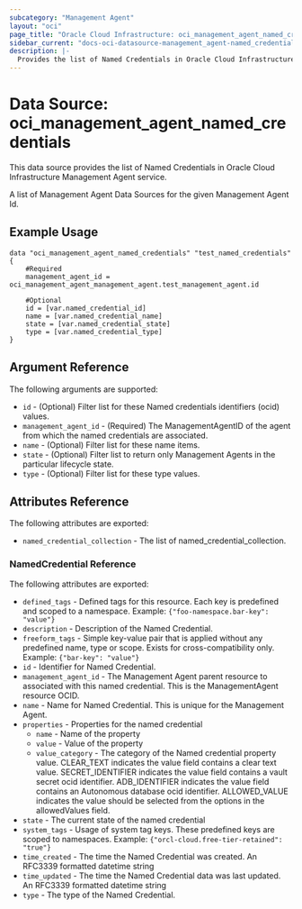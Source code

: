 ```yaml
---
subcategory: "Management Agent"
layout: "oci"
page_title: "Oracle Cloud Infrastructure: oci_management_agent_named_credentials"
sidebar_current: "docs-oci-datasource-management_agent-named_credentials"
description: |-
  Provides the list of Named Credentials in Oracle Cloud Infrastructure Management Agent service
---
```


# Data Source: oci_management_agent_named_credentials
This data source provides the list of Named Credentials in Oracle Cloud Infrastructure Management Agent service.

A list of Management Agent Data Sources for the given Management Agent Id.


## Example Usage

```hcl
data "oci_management_agent_named_credentials" "test_named_credentials" {
	#Required
	management_agent_id = oci_management_agent_management_agent.test_management_agent.id

	#Optional
	id = [var.named_credential_id]
	name = [var.named_credential_name]
	state = [var.named_credential_state]
	type = [var.named_credential_type]
}

```

## Argument Reference

The following arguments are supported:

* `id` - (Optional) Filter list for these Named credentials identifiers (ocid) values.
* `management_agent_id` - (Required) The ManagementAgentID of the agent from which the named credentials are associated.
* `name` - (Optional) Filter list for these name items.
* `state` - (Optional) Filter list to return only Management Agents in the particular lifecycle state.
* `type` - (Optional) Filter list for these type values.


## Attributes Reference

The following attributes are exported:

* `named_credential_collection` - The list of named_credential_collection.

### NamedCredential Reference

The following attributes are exported:

* `defined_tags` - Defined tags for this resource. Each key is predefined and scoped to a namespace. Example: `{"foo-namespace.bar-key": "value"}` 
* `description` - Description of the Named Credential.
* `freeform_tags` - Simple key-value pair that is applied without any predefined name, type or scope. Exists for cross-compatibility only. Example: `{"bar-key": "value"}` 
* `id` - Identifier for Named Credential.
* `management_agent_id` - The Management Agent parent resource to associated with this named credential. This is the ManagementAgent resource OCID.
* `name` - Name for Named Credential. This is unique for the Management Agent.
* `properties` - Properties for the named credential
	* `name` - Name of the property
	* `value` - Value of the property
	* `value_category` - The category of the Named credential property value. CLEAR_TEXT indicates the value field contains a clear text value. SECRET_IDENTIFIER indicates the value field contains a vault secret ocid identifier. ADB_IDENTIFIER indicates the value field contains an Autonomous database ocid identifier. ALLOWED_VALUE indicates the value should be selected from the options in the allowedValues field. 
* `state` - The current state of the named credential
* `system_tags` - Usage of system tag keys. These predefined keys are scoped to namespaces. Example: `{"orcl-cloud.free-tier-retained": "true"}` 
* `time_created` - The time the Named Credential was created. An RFC3339 formatted datetime string
* `time_updated` - The time the Named Credential data was last updated. An RFC3339 formatted datetime string
* `type` - The type of the Named Credential.

